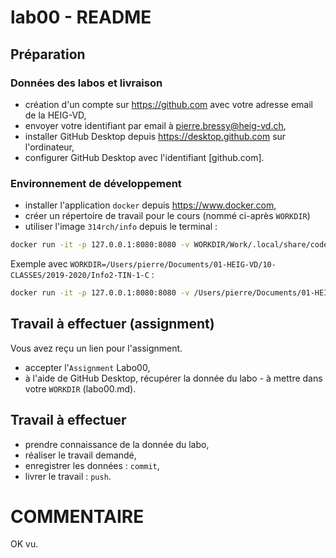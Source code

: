 # lab00 - README

## Préparation

### Données des labos et livraison
- création d'un compte sur https://github.com avec votre adresse email de la HEIG-VD,
- envoyer votre identifiant par email à pierre.bressy@heig-vd.ch,
- installer GitHub Desktop depuis https://desktop.github.com sur l'ordinateur,
- configurer GitHub Desktop avec l'identifiant [github.com].

### Environnement de développement
- installer l'application `docker` depuis https://www.docker.com,
- créer un répertoire de travail pour le cours (nommé ci-après `WORKDIR`) 
- utiliser l'image `314rch/info` depuis le terminal :

```bash
docker run -it -p 127.0.0.1:8080:8080 -v WORKDIR/Work/.local/share/code-server:/home/coder/.local/share/code-server -v WORKDIR/Work/:/home/coder/project 314rch/info:latest
```

Exemple avec `WORKDIR=/Users/pierre/Documents/01-HEIG-VD/10-CLASSES/2019-2020/Info2-TIN-1-C` :

```bash
docker run -it -p 127.0.0.1:8080:8080 -v /Users/pierre/Documents/01-HEIG-VD/10-CLASSES/2019-2020/Info2-TIN-1-C/work/.local/share/code-server:/home/coder/.local/share/code-server -v /Users/pierre/Documents/01-HEIG-VD/10-CLASSES/2019-2020/Info2-TIN-1-C/work/:/home/coder/project 314rch/info:latest
```

## Travail à effectuer (assignment)
Vous avez reçu un lien pour l'assignment.
- accepter l'`Assignment` Labo00,
- à l'aide de GitHub Desktop, récupérer la donnée du labo - à mettre dans votre `WORKDIR` (labo00.md).

## Travail à effectuer
- prendre connaissance de la donnée du labo,
- réaliser le travail demandé,
- enregistrer les données : `commit`,
- livrer le travail : `push`.



# COMMENTAIRE
OK vu.

